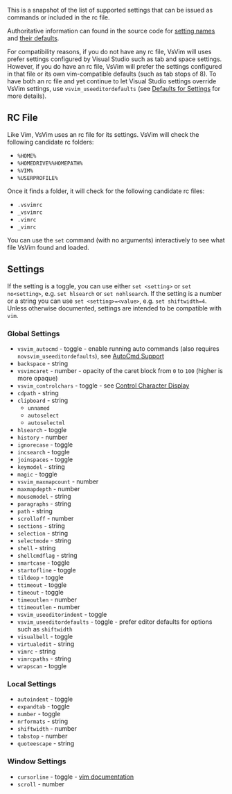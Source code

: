 This is a snapshot of the list of supported settings that can be issued as commands or included in the rc file.

Authoritative information can found in the source code for [setting names](https://github.com/jaredpar/VsVim/blob/master/Src/VimCore/VimSettingsInterface.fs) and [their defaults](https://github.com/jaredpar/VsVim/blob/master/Src/VimCore/VimSettings.fs).

For compatibility reasons, if you do not have any rc file, VsVim will uses prefer settings configured by Visual Studio such as tab and space settings.  However, if you do have an rc file, VsVim will prefer the settings configured in that file or its own vim-compatible defaults (such as tab stops of 8).  To have both an rc file and yet continue to let Visual Studio settings override VsVim settings, use `vsvim_useeditordefaults` (see [Defaults for Settings](Defaults-for-Settings) for more details).

## RC File
Like Vim, VsVim uses an rc file for its settings.  VsVim will check the following candidate rc folders:
* `%HOME%`
* `%HOMEDRIVE%%HOMEPATH%`
* `%VIM%`
* `%USERPROFILE%`

Once it finds a folder, it will check for the following candidate rc files:
* `.vsvimrc`
* `_vsvimrc`
* `.vimrc`
* `_vimrc`

You can use the `set` command (with no arguments) interactively to see what file VsVim found and loaded.

## Settings
If the setting is a toggle, you can use either `set <setting>` or `set no<setting>`, e.g. `set hlsearch` or `set nohlsearch`.  If the setting is a number or a string you can use `set <setting>=<value>`, e.g. `set shiftwidth=4`.  Unless otherwise documented, settings are intended to be compatible with `vim`.

### Global Settings
* `vsvim_autocmd` - toggle - enable running auto commands (also requires `novsvim_useeditordefaults`), see [AutoCmd Support](AutoCmd-support)
* `backspace` - string
* `vsvimcaret` - number - opacity of the caret block from `0` to `100` (higher is more opaque)
* `vsvim_controlchars` - toggle - see [Control Character Display](Control-Character-Display)
* `cdpath` - string
* `clipboard` - string
    * `unnamed`
    * `autoselect`
    * `autoselectml`
* `hlsearch` - toggle
* `history` - number
* `ignorecase` - toggle
* `incsearch` - toggle
* `joinspaces` - toggle
* `keymodel` - string
* `magic` - toggle
* `vsvim_maxmapcount` - number
* `maxmapdepth` - number
* `mousemodel` - string
* `paragraphs` - string
* `path` - string
* `scrolloff` - number
* `sections` - string
* `selection` - string
* `selectmode` - string
* `shell` - string
* `shellcmdflag` - string
* `smartcase` - toggle
* `startofline` - toggle
* `tildeop` - toggle
* `ttimeout` - toggle
* `timeout` - toggle
* `timeoutlen` - number
* `ttimeoutlen` - number
* `vsvim_useeditorindent` - toggle
* `vsvim_useeditordefaults` - toggle - prefer editor defaults for options such as `shiftwidth`
* `visualbell` - toggle
* `virtualedit` - string
* `vimrc` - string
* `vimrcpaths` - string
* `wrapscan` - toggle

### Local Settings
* `autoindent` - toggle
* `expandtab` - toggle
* `number` - toggle
* `nrformats` - string
* `shiftwidth` - number
* `tabstop` - number
* `quoteescape` - string

### Window Settings
* `cursorline` - toggle - [vim documentation](http://vimhelp.appspot.com/options.txt.html#%27cursorline%27)
* `scroll` - number
